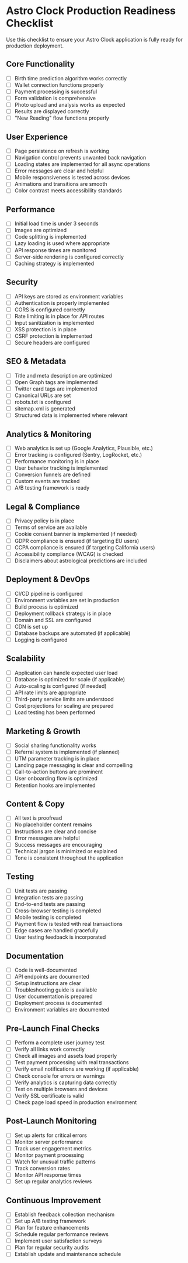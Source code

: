 # Astro Clock Production Readiness Checklist

Use this checklist to ensure your Astro Clock application is fully ready for production deployment.

## Core Functionality

- [ ] Birth time prediction algorithm works correctly
- [ ] Wallet connection functions properly
- [ ] Payment processing is successful
- [ ] Form validation is comprehensive
- [ ] Photo upload and analysis works as expected
- [ ] Results are displayed correctly
- [ ] "New Reading" flow functions properly

## User Experience

- [ ] Page persistence on refresh is working
- [ ] Navigation control prevents unwanted back navigation
- [ ] Loading states are implemented for all async operations
- [ ] Error messages are clear and helpful
- [ ] Mobile responsiveness is tested across devices
- [ ] Animations and transitions are smooth
- [ ] Color contrast meets accessibility standards

## Performance

- [ ] Initial load time is under 3 seconds
- [ ] Images are optimized
- [ ] Code splitting is implemented
- [ ] Lazy loading is used where appropriate
- [ ] API response times are monitored
- [ ] Server-side rendering is configured correctly
- [ ] Caching strategy is implemented

## Security

- [ ] API keys are stored as environment variables
- [ ] Authentication is properly implemented
- [ ] CORS is configured correctly
- [ ] Rate limiting is in place for API routes
- [ ] Input sanitization is implemented
- [ ] XSS protection is in place
- [ ] CSRF protection is implemented
- [ ] Secure headers are configured

## SEO & Metadata

- [ ] Title and meta description are optimized
- [ ] Open Graph tags are implemented
- [ ] Twitter card tags are implemented
- [ ] Canonical URLs are set
- [ ] robots.txt is configured
- [ ] sitemap.xml is generated
- [ ] Structured data is implemented where relevant

## Analytics & Monitoring

- [ ] Web analytics is set up (Google Analytics, Plausible, etc.)
- [ ] Error tracking is configured (Sentry, LogRocket, etc.)
- [ ] Performance monitoring is in place
- [ ] User behavior tracking is implemented
- [ ] Conversion funnels are defined
- [ ] Custom events are tracked
- [ ] A/B testing framework is ready

## Legal & Compliance

- [ ] Privacy policy is in place
- [ ] Terms of service are available
- [ ] Cookie consent banner is implemented (if needed)
- [ ] GDPR compliance is ensured (if targeting EU users)
- [ ] CCPA compliance is ensured (if targeting California users)
- [ ] Accessibility compliance (WCAG) is checked
- [ ] Disclaimers about astrological predictions are included

## Deployment & DevOps

- [ ] CI/CD pipeline is configured
- [ ] Environment variables are set in production
- [ ] Build process is optimized
- [ ] Deployment rollback strategy is in place
- [ ] Domain and SSL are configured
- [ ] CDN is set up
- [ ] Database backups are automated (if applicable)
- [ ] Logging is configured

## Scalability

- [ ] Application can handle expected user load
- [ ] Database is optimized for scale (if applicable)
- [ ] Auto-scaling is configured (if needed)
- [ ] API rate limits are appropriate
- [ ] Third-party service limits are understood
- [ ] Cost projections for scaling are prepared
- [ ] Load testing has been performed

## Marketing & Growth

- [ ] Social sharing functionality works
- [ ] Referral system is implemented (if planned)
- [ ] UTM parameter tracking is in place
- [ ] Landing page messaging is clear and compelling
- [ ] Call-to-action buttons are prominent
- [ ] User onboarding flow is optimized
- [ ] Retention hooks are implemented

## Content & Copy

- [ ] All text is proofread
- [ ] No placeholder content remains
- [ ] Instructions are clear and concise
- [ ] Error messages are helpful
- [ ] Success messages are encouraging
- [ ] Technical jargon is minimized or explained
- [ ] Tone is consistent throughout the application

## Testing

- [ ] Unit tests are passing
- [ ] Integration tests are passing
- [ ] End-to-end tests are passing
- [ ] Cross-browser testing is completed
- [ ] Mobile testing is completed
- [ ] Payment flow is tested with real transactions
- [ ] Edge cases are handled gracefully
- [ ] User testing feedback is incorporated

## Documentation

- [ ] Code is well-documented
- [ ] API endpoints are documented
- [ ] Setup instructions are clear
- [ ] Troubleshooting guide is available
- [ ] User documentation is prepared
- [ ] Deployment process is documented
- [ ] Environment variables are documented

## Pre-Launch Final Checks

- [ ] Perform a complete user journey test
- [ ] Verify all links work correctly
- [ ] Check all images and assets load properly
- [ ] Test payment processing with real transactions
- [ ] Verify email notifications are working (if applicable)
- [ ] Check console for errors or warnings
- [ ] Verify analytics is capturing data correctly
- [ ] Test on multiple browsers and devices
- [ ] Verify SSL certificate is valid
- [ ] Check page load speed in production environment

## Post-Launch Monitoring

- [ ] Set up alerts for critical errors
- [ ] Monitor server performance
- [ ] Track user engagement metrics
- [ ] Monitor payment processing
- [ ] Watch for unusual traffic patterns
- [ ] Track conversion rates
- [ ] Monitor API response times
- [ ] Set up regular analytics reviews

## Continuous Improvement

- [ ] Establish feedback collection mechanism
- [ ] Set up A/B testing framework
- [ ] Plan for feature enhancements
- [ ] Schedule regular performance reviews
- [ ] Implement user satisfaction surveys
- [ ] Plan for regular security audits
- [ ] Establish update and maintenance schedule
